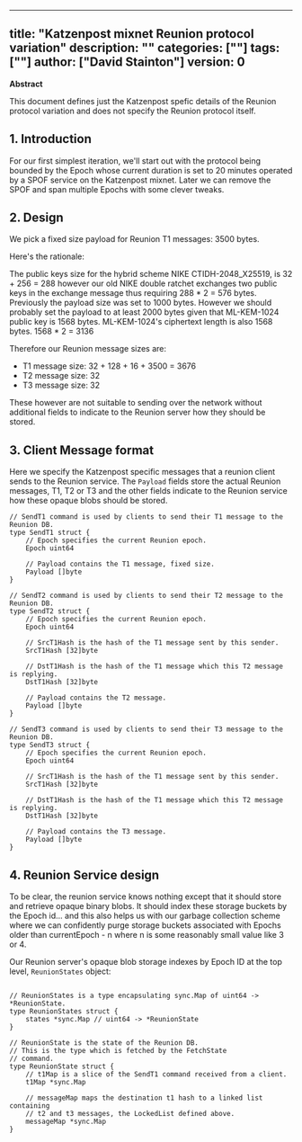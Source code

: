 

---
title: "Katzenpost mixnet Reunion protocol variation"
description: ""
categories: [""]
tags: [""]
author: ["David Stainton"]
version: 0
---

**Abstract**

This document defines just the Katzenpost spefic details of the
Reunion protocol variation and does not specify the Reunion protocol
itself.


## 1. Introduction

For our first simplest iteration, we'll start out with the protocol
being bounded by the Epoch whose current duration is set to 20 minutes
operated by a SPOF service on the Katzenpost mixnet. Later we can
remove the SPOF and span multiple Epochs with some clever tweaks.


## 2. Design

We pick a fixed size payload for Reunion T1 messages: 3500 bytes.

Here's the rationale:

The public keys size for the hybrid scheme NIKE CTIDH-2048_X25519,
is 32 + 256 = 288 however our old NIKE double ratchet exchanges two public
keys in the exchange message thus requiring 288 * 2 = 576 bytes.
Previously the payload size was set to 1000 bytes. However we should probably
set the payload to at least 2000 bytes given that ML-KEM-1024 public key is 1568 bytes.
ML-KEM-1024's ciphertext length is also 1568 bytes. 1568 * 2 = 3136 

Therefore our Reunion message sizes are:

* T1 message size: 32 + 128 + 16 + 3500 = 3676
* T2 message size: 32
* T3 message size: 32
 
These however are not suitable to sending over the network without
additional fields to indicate to the Reunion server how they should be stored.


## 3. Client Message format

Here we specify the Katzenpost specific messages that a reunion client
sends to the Reunion service. The `Payload` fields store the actual
Reunion messages, T1, T2 or T3 and the other fields indicate to the Reunion
service how these opaque blobs should be stored.


```golang
// SendT1 command is used by clients to send their T1 message to the Reunion DB.
type SendT1 struct {
    // Epoch specifies the current Reunion epoch.
    Epoch uint64

    // Payload contains the T1 message, fixed size.
    Payload []byte
}
```

```golang
// SendT2 command is used by clients to send their T2 message to the Reunion DB.
type SendT2 struct {
    // Epoch specifies the current Reunion epoch.
    Epoch uint64

    // SrcT1Hash is the hash of the T1 message sent by this sender.
    SrcT1Hash [32]byte

    // DstT1Hash is the hash of the T1 message which this T2 message is replying.
    DstT1Hash [32]byte

    // Payload contains the T2 message.
    Payload []byte
}
```

```golang
// SendT3 command is used by clients to send their T3 message to the Reunion DB.
type SendT3 struct {
    // Epoch specifies the current Reunion epoch.
    Epoch uint64

    // SrcT1Hash is the hash of the T1 message sent by this sender.
    SrcT1Hash [32]byte

    // DstT1Hash is the hash of the T1 message which this T2 message is replying.
    DstT1Hash [32]byte

    // Payload contains the T3 message.
    Payload []byte
}
```


## 4. Reunion Service design

To be clear, the reunion service knows nothing except that it should
store and retrieve opaque binary blobs. It should index these storage
buckets by the Epoch id... and this also helps us with our garbage
collection scheme where we can confidently purge storage buckets
associated with Epochs older than currentEpoch - n where n is some
reasonably small value like 3 or 4.


Our Reunion server's opaque blob storage indexes by Epoch ID at the top level, `ReunionStates` object:

```golang

// ReunionStates is a type encapsulating sync.Map of uint64 -> *ReunionState.
type ReunionStates struct {
    states *sync.Map // uint64 -> *ReunionState
}

// ReunionState is the state of the Reunion DB.
// This is the type which is fetched by the FetchState
// command.
type ReunionState struct {
    // t1Map is a slice of the SendT1 command received from a client.
    t1Map *sync.Map

    // messageMap maps the destination t1 hash to a linked list containing
    // t2 and t3 messages, the LockedList defined above.
    messageMap *sync.Map
}
```






